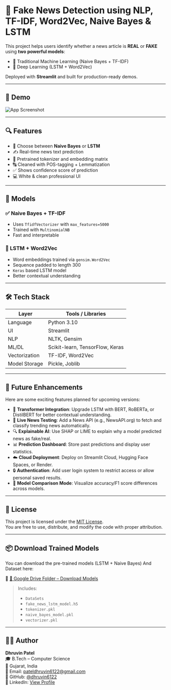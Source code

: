 # 📰 Fake News Detection using NLP, TF-IDF, Word2Vec, Naive Bayes & LSTM

This project helps users identify whether a news article is **REAL** or **FAKE** using **two powerful models**:
- 🔹 Traditional Machine Learning (Naive Bayes + TF-IDF)
- 🔹 Deep Learning (LSTM + Word2Vec)

Deployed with **Streamlit** and built for production-ready demos.

---

## 🚀 Demo

![App Screenshot](screenshots/demo.png)

---

## 🔍 Features

- 🔀 Choose between **Naive Bayes** or **LSTM**
- ✍️ Real-time news text prediction
- 🧠 Pretrained tokenizer and embedding matrix
- 🔠 Cleaned with POS-tagging + Lemmatization
- ✅ Shows confidence score of prediction
- 💻 White & clean professional UI

---

## 🧠 Models

### ✅ Naive Bayes + TF-IDF
- Uses `TfidfVectorizer` with `max_features=5000`
- Trained with `MultinomialNB`
- Fast and interpretable

### 🔁 LSTM + Word2Vec
- Word embeddings trained via `gensim.Word2Vec`
- Sequence padded to length 300
- `Keras` based LSTM model
- Better contextual understanding

---

## 🛠️ Tech Stack

| Layer         | Tools / Libraries                           |
|---------------|----------------------------------------------|
| Language      | Python 3.10                                  |
| UI            | Streamlit                                    |
| NLP           | NLTK, Gensim                                 |
| ML/DL         | Scikit-learn, TensorFlow, Keras              |
| Vectorization | TF-IDF, Word2Vec                             |
| Model Storage | Pickle, Joblib                               |

---

## 🔮 Future Enhancements

Here are some exciting features planned for upcoming versions:

- 🚀 **Transformer Integration**: Upgrade LSTM with BERT, RoBERTa, or DistilBERT for better contextual understanding.
- 📰 **Live News Testing**: Add a News API (e.g., NewsAPI.org) to fetch and classify trending news automatically.
- 🔍 **Explainable AI**: Use SHAP or LIME to explain why a model predicted news as fake/real.
- 📊 **Prediction Dashboard**: Store past predictions and display user statistics.
- ☁️ **Cloud Deployment**: Deploy on Streamlit Cloud, Hugging Face Spaces, or Render.
- 🔒 **Authentication**: Add user login system to restrict access or allow personal saved results.
- 🧪 **Model Comparison Mode**: Visualize accuracy/F1 score differences across models.

---

## 📄 License

This project is licensed under the [MIT License](https://opensource.org/licenses/MIT).  
You are free to use, distribute, and modify the code with proper attribution.

---

## 📦 Download Trained Models

You can download the pre-trained models (LSTM + Naive Bayes) And Dataset here:

🔗 [📁 Google Drive Folder – Download Models](https://drive.google.com/drive/folders/1vkZuEqSc27pHc9xOxNlvPzKx8J7p9xWE?usp=sharing)

> Includes:
> - `DataSets`
> - `fake_news_lstm_model.h5`
> - `tokenizer.pkl`
> - `naive_bayes_model.pkl`
> - `vectorizer.pkl`

---

## 🙋‍♂️ Author

**Dhruvin Patel**  
🎓 B.Tech – Computer Science  
📍 Gujarat, India  
📧 Email: pateldhruvin6122@gmail.com  
🔗 GitHub: [@dhruvin6122](https://github.com/dhruvin6122)    
💼 LinkedIn: [View Profile](https://www.linkedin.com/in/patel-dhruvin-70b602280?utm_source=share&utm_campaign=share_via&utm_content=profile&utm_medium=android_app)



